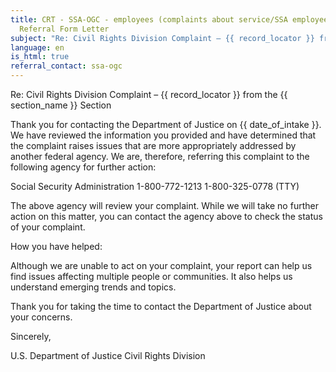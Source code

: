 ```yaml
---
title: CRT - SSA-OGC - employees (complaints about service/SSA employees)
  Referral Form Letter
subject: "Re: Civil Rights Division Complaint – {{ record_locator }} from the {{ section_name }} Section"
language: en
is_html: true
referral_contact: ssa-ogc
---
```

Re: Civil Rights Division Complaint – {{ record_locator }} from the {{ section_name }} Section

Thank you for contacting the Department of Justice on {{ date_of_intake }}.  We have reviewed the information you provided and have determined that the complaint raises issues that are more appropriately addressed by another federal agency.  We are, therefore, referring this complaint to the following agency for further action:

Social Security Administration
1-800-772-1213
1-800-325-0778 (TTY)

The above agency will review your complaint.  While we will take no further action on this matter, you can contact the agency above to check the status of your complaint.

How you have helped:

Although we are unable to act on your complaint, your report can help us find issues affecting multiple people or communities.  It also helps us understand emerging trends and topics.

Thank you for taking the time to contact the Department of Justice about your concerns.

Sincerely,


U.S. Department of Justice
Civil Rights Division
